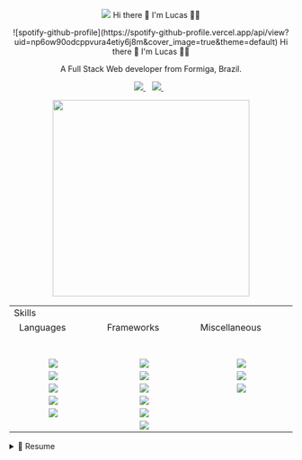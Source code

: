 <p align='center'>
  <img src="https://spotify-github-profile.vercel.app/api/view?uid=np6ow90odcppvura4etiy6j8m&amp;cover_image=true&amp;theme=default">
  Hi there 👋 I'm Lucas 👨‍💻
</p>

<p align='center'>
![spotify-github-profile](https://spotify-github-profile.vercel.app/api/view?uid=np6ow90odcppvura4etiy6j8m&cover_image=true&theme=default)
  Hi there 👋 I'm Lucas 👨‍💻
</p>
 
<p align='center'>
  A Full Stack Web developer from Formiga, Brazil.
</p>

<p align='center'>  
  <a href="https://www.linkedin.com/in/lucasferreirarm/">
    <img src="https://img.shields.io/badge/linkedin-%230077B5.svg?&style=for-the-badge&logo=linkedin&logoColor=white" />
  </a>&nbsp;&nbsp;  
  <a href='mailto:lucasferreirarm@gmail.com'>
    <img src="https://img.shields.io/badge/Gmail-D14836?style=for-the-badge&logo=gmail&logoColor=white" />
  </a>&nbsp;&nbsp;  
</p>

<p align='center'>
  <img src="https://github-readme-stats.vercel.app/api?username=hollycreep&show_icons=true&count_private=true&theme=dark" width="350">
</p>

<p align='center'>
  <table>
    <tr><td colspan='3'>Skills</td></tr>
    <tr>
      <td align='center'>Languages 
        <span>&nbsp;&nbsp;&nbsp;&nbsp;&nbsp;&nbsp;&nbsp;&nbsp;</span>
        <span>&nbsp;&nbsp;&nbsp;&nbsp;&nbsp;&nbsp;&nbsp;&nbsp;</span>
        <span>&nbsp;&nbsp;&nbsp;&nbsp;&nbsp;&nbsp;&nbsp;&nbsp;</span>
        <span>&nbsp;&nbsp;&nbsp;&nbsp;&nbsp;&nbsp;&nbsp;&nbsp;</span>
        <span>&nbsp;&nbsp;&nbsp;&nbsp;&nbsp;&nbsp;&nbsp;&nbsp;</span>
        <span>&nbsp;&nbsp;&nbsp;&nbsp;&nbsp;&nbsp;&nbsp;&nbsp;</span>
        <span>&nbsp;&nbsp;&nbsp;&nbsp;&nbsp;&nbsp;&nbsp;&nbsp;</span>
      </td>
      <td align='center'>Frameworks 
        <span>&nbsp;&nbsp;&nbsp;&nbsp;&nbsp;&nbsp;&nbsp;&nbsp;</span>
        <span>&nbsp;&nbsp;&nbsp;&nbsp;&nbsp;&nbsp;&nbsp;&nbsp;</span>
        <span>&nbsp;&nbsp;&nbsp;&nbsp;&nbsp;&nbsp;&nbsp;&nbsp;</span>
        <span>&nbsp;&nbsp;&nbsp;&nbsp;&nbsp;&nbsp;&nbsp;&nbsp;</span>
        <span>&nbsp;&nbsp;&nbsp;&nbsp;&nbsp;&nbsp;&nbsp;&nbsp;</span>
        <span>&nbsp;&nbsp;&nbsp;&nbsp;&nbsp;&nbsp;&nbsp;&nbsp;</span>
        <span>&nbsp;&nbsp;&nbsp;&nbsp;&nbsp;&nbsp;&nbsp;&nbsp;</span>
      </td>
      <td align='center'>Miscellaneous 
        <span>&nbsp;&nbsp;&nbsp;&nbsp;&nbsp;&nbsp;&nbsp;&nbsp;</span>
        <span>&nbsp;&nbsp;&nbsp;&nbsp;&nbsp;&nbsp;&nbsp;&nbsp;</span>
        <span>&nbsp;&nbsp;&nbsp;&nbsp;&nbsp;&nbsp;&nbsp;&nbsp;</span>
        <span>&nbsp;&nbsp;&nbsp;&nbsp;&nbsp;&nbsp;&nbsp;&nbsp;</span>
        <span>&nbsp;&nbsp;&nbsp;&nbsp;&nbsp;&nbsp;&nbsp;&nbsp;</span>
        <span>&nbsp;&nbsp;&nbsp;&nbsp;&nbsp;&nbsp;&nbsp;&nbsp;</span>
        <span>&nbsp;&nbsp;&nbsp;&nbsp;&nbsp;&nbsp;&nbsp;&nbsp;</span>
      </td>
    </tr>
    <tr>
      <td align='center'><img src="https://img.shields.io/badge/PHP-777BB4?style=for-the-badge&logo=php&logoColor=white" /></td>
      <td align='center'><img src="https://img.shields.io/badge/Sass-CC6699?style=for-the-badge&logo=sass&logoColor=white" /></td>
      <td align='center'><img src="https://img.shields.io/badge/Git-F05032?style=for-the-badge&logo=git&logoColor=white" /> </td>
    </tr>
    <tr>
      <td align='center'><img src="https://img.shields.io/badge/CSS3-1572B6?style=for-the-badge&logo=css3&logoColor=white" /></td>
      <td align='center'><img src="https://img.shields.io/badge/Vue.js-35495E?style=for-the-badge&logo=vuedotjs&logoColor=4FC08D" /></td>
      <td align='center'><img src="https://img.shields.io/badge/npm-CB3837?style=for-the-badge&logo=npm&logoColor=white" /></td>
    </tr>
    <tr>
      <td align='center'><img src="https://img.shields.io/badge/HTML5-E34F26?style=for-the-badge&logo=html5&logoColor=white" /></td>
      <td align='center'><img src="https://img.shields.io/badge/jQuery-0769AD?style=for-the-badge&logo=jquery&logoColor=white" /></td>
      <td align='center'><img src="https://img.shields.io/badge/MySQL-00000F?style=for-the-badge&logo=mysql&logoColor=white" /></td>
    </tr>
    <tr>
      <td align='center'><img src="https://img.shields.io/badge/JavaScript-F7DF1E?style=for-the-badge&logo=javascript&logoColor=black" /></td>
      <td align='center'><img src="https://img.shields.io/badge/Bootstrap-563D7C?style=for-the-badge&logo=bootstrap&logoColor=white" /></td>
      <td align='center'></td>
    </tr>
    <tr>
      <td align='center'><img src="https://img.shields.io/badge/TypeScript-007ACC?style=for-the-badge&logo=typescript&logoColor=white" /> </td>
      <td align='center'><img src="https://img.shields.io/badge/Node.js-339933?style=for-the-badge&logo=nodedotjs&logoColor=white" /></td>
      <td align='center'></td>
    </tr>
    <tr>
      <td align='center'></td>
      <td align='center'><img src="https://img.shields.io/badge/GraphQl-E10098?style=for-the-badge&logo=graphql&logoColor=white" /></td>
      <td align='center'></td>
    </tr>
  </table>
</p>

<details>
  <summary>📃 Resume</summary>

## Education

- 📖 **Postgraduate in Information Security**\
  📆 2021- 2021\
  📍 **FAVENI**
- 📖 **Postgraduate in Technologies and WEB Innovations**\
  📆 2021- 2021\
  📍 **FAVENI**

- 📖 **Computer Science Degree**\
  📆 2015 - 2018\
  📍 **UNIFOR** - Formiga, Brazil

## Experience

- 👨‍💻 **Full Stack Web Developer**\
  📆 Oct/2021 - moment\
  📍 **SolarView** - HomeOffice
  <p align='center'>
    <img src="https://img.shields.io/badge/CSS3-1572B6?logo=css3&logoColor=white" />
    <img src="https://img.shields.io/badge/HTML5-E34F26?logo=html5&logoColor=white" />
    <img src="https://img.shields.io/badge/Sass-CC6699?logo=sass&logoColor=white" />
    <img src="https://img.shields.io/badge/Vue.js-35495E?logo=vuedotjs&logoColor=4FC08D" />
    <img src="https://img.shields.io/badge/JavaScript-F7DF1E?logo=javascript&logoColor=black" />
    <img src="https://img.shields.io/badge/TypeScript-007ACC?logo=typescript&logoColor=white" />
    <img src="https://img.shields.io/badge/Node.js-339933?logo=nodedotjs&logoColor=white" />
    <img src="https://img.shields.io/badge/GraphQl-E10098?logo=graphql&logoColor=white" />
    <img src="https://img.shields.io/badge/MySQL-00000F?logo=mysql&logoColor=white" />
    <img src="https://img.shields.io/badge/npm-CB3837?logo=npm&logoColor=white" />
    <img src="https://img.shields.io/badge/Git-F05032?logo=git&logoColor=white" />
  </p>

- 👨‍💻 **Full Stack Web Developer**\
   📆 Apr/2020 - Oct/2020\
   📍 **MobileStock** - Nova Serrana/MG, Brazil
  <p align='center'>
    <img src="https://img.shields.io/badge/CSS3-1572B6?logo=css3&logoColor=white" />
    <img src="https://img.shields.io/badge/HTML5-E34F26?logo=html5&logoColor=white" />
    <img src="https://img.shields.io/badge/jQuery-0769AD?logo=jquery&logoColor=white" />
    <img src="https://img.shields.io/badge/Bootstrap-563D7C?logo=bootstrap&logoColor=white" />
    <img src="https://img.shields.io/badge/PHP-777BB4?logo=php&logoColor=white" />
    <img src="https://img.shields.io/badge/Vue.js-35495E?logo=vuedotjs&logoColor=4FC08D" />
    <img src="https://img.shields.io/badge/JavaScript-F7DF1E?logo=javascript&logoColor=black" />
    <img src="https://img.shields.io/badge/MySQL-00000F?logo=mysql&logoColor=white" />
    <img src="https://img.shields.io/badge/npm-CB3837?logo=npm&logoColor=white" />
    <img src="https://img.shields.io/badge/Git-F05032?logo=git&logoColor=white" />
  </p>

- 👨‍💻 **Full Stack Web Developer**\
   📆 Mar/2019 - Apr/2020\
   📍 **TrackerUp** - Formiga/MG, Brazil
  <p align='center'>
    <img src="https://img.shields.io/badge/CSS3-1572B6?logo=css3&logoColor=white" />
    <img src="https://img.shields.io/badge/HTML5-E34F26?logo=html5&logoColor=white" />
    <img src="https://img.shields.io/badge/Sass-CC6699?logo=sass&logoColor=white" />
    <img src="https://img.shields.io/badge/jQuery-0769AD?logo=jquery&logoColor=white" />
    <img src="https://img.shields.io/badge/PHP-777BB4?logo=php&logoColor=white" />
    <img src="https://img.shields.io/badge/Vue.js-35495E?logo=vuedotjs&logoColor=4FC08D" />
    <img src="https://img.shields.io/badge/JavaScript-F7DF1E?logo=javascript&logoColor=black" />
    <img src="https://img.shields.io/badge/Cordova-35434F?logo=apache-cordova&logoColor=E8E8E8" />
    <img src="https://img.shields.io/badge/MySQL-00000F?logo=mysql&logoColor=white" />
    <img src="https://img.shields.io/badge/npm-CB3837?logo=npm&logoColor=white" />
    <img src="https://img.shields.io/badge/Git-F05032?logo=git&logoColor=white" />
  </p>

</details>
